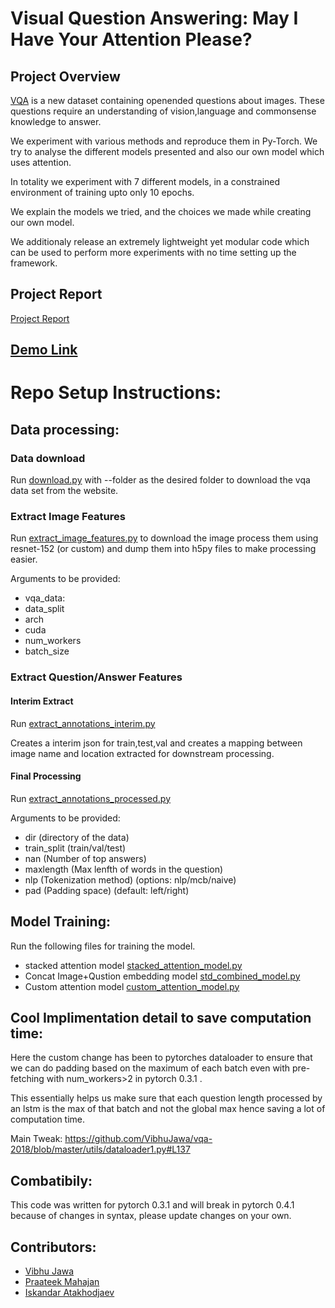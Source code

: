 # Visual Question Answering: May I Have Your Attention Please? 

## Project Overview

[VQA](http://visualqa.org) is a new dataset containing openended questions about images. 
These questions require an understanding of vision,language and commonsense knowledge to answer. 

We experiment with various methods and reproduce them in Py-Torch. We try to analyse the different models presented and also our own model which uses attention. 

In totality we experiment with 7 different models, in a constrained environment of training upto only 10 epochs. 

We explain the models we tried, and the choices we made while creating our own model. 

We additionaly release an extremely lightweight yet modular code which can be used to perform more experiments with no time setting up the framework.

## Project Report
[Project Report](VQA.pdf)

## [Demo Link](http://34.239.173.78:5000/process_vqa?filename=fullsizeoutput_2.jpeg&question=who+is+in+the+photo)


# Repo Setup Instructions:


## Data processing:
### Data download
Run [download.py](data/download.py) with --folder as the desired folder to download the vqa data set from the website.

### Extract Image Features 
Run [extract_image_features.py](extract_image_features.py) to download the image process them using resnet-152 (or custom) and dump them into h5py files to make processing easier.

Arguments to be provided:
* vqa_data: 
* data_split
* arch 
* cuda
* num_workers
* batch_size

### Extract Question/Answer Features 

#### Interim Extract 
Run [extract_annotations_interim.py](extract_annotations_interim.py)

Creates a interim json for train,test,val and creates a mapping between image name and location extracted for downstream processing.

#### Final Processing
Run [extract_annotations_processed.py](extract_annotations_processed.py)

Arguments to be provided:
* dir (directory of the data)
* train_split (train/val/test)
* nan (Number of top answers)
* maxlength (Max lenfth of words in the question)
* nlp (Tokenization method) (options: nlp/mcb/naive)
* pad (Padding space) (default: left/right)

## Model Training:
Run the following files for training the model.
* stacked attention model [stacked_attention_model.py](stacked_attention_model.py)
* Concat Image+Qustion embedding model [std_combined_model.py](std_combined_model.py)
* Custom attention model [custom_attention_model.py](custom_attention_model.py)

## Cool Implimentation detail to save computation time:
Here the custom change has been to pytorches dataloader to ensure that we can do padding based on the maximum of each batch even with pre-fetching with num_workers>2 in pytorch 0.3.1 . 

This essentially helps us make sure that each question length processed by an lstm is the max of that batch and not the global max hence saving a lot of computation time. 

Main Tweak: https://github.com/VibhuJawa/vqa-2018/blob/master/utils/dataloader1.py#L137

## Combatibily:
This code was written for pytorch 0.3.1 and will break in pytorch 0.4.1 because of changes in syntax, please update changes on your own.


## Contributors:
* [Vibhu Jawa](http://github.com/vibhujawa)
* [Praateek Mahajan](http://prtk.in)
* [Iskandar Atakhodjaev](https://github.com/atah1991)
